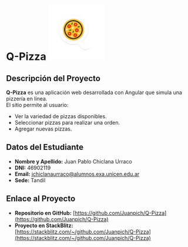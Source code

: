 # Q-Pizza <img src="./QPizza/public/assets/img/logo-q-pizza.ico" alt="Logo Q-Pizza" width="150"/>

## Descripción del Proyecto

**Q-Pizza** es una aplicación web desarrollada con Angular que simula una pizzería en línea.  
El sitio permite al usuario:

- Ver la variedad de pizzas disponibles.
- Seleccionar pizzas para realizar una orden.
- Agregar nuevas pizzas.


## Datos del Estudiante

- **Nombre y Apellido:** Juan Pablo Chiclana Urraco  
- **DNI:** 46902119  
- **Email:** jchiclanaurraco@alumnos.exa.unicen.edu.ar 
- **Sede:** Tandil  

## Enlace al Proyecto

- **Repositorio en GitHub:** [https://github.com/Juanpich/Q-Pizza](https://github.com/Juanpich/Q-Pizza)  
- **Proyecto en StackBlitz:** [https://stackblitz.com/~/github.com/Juanpich/Q-Pizza](https://stackblitz.com/~/github.com/Juanpich/Q-Pizza)

